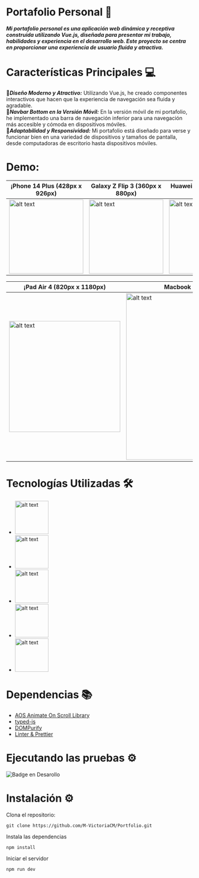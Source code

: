 # Portafolio Personal 🚀
***Mi portafolio personal es una aplicación web dinámica y receptiva construida utilizando Vue.js, diseñada para presentar mi trabajo, habilidades y experiencia en el desarrollo web. Este proyecto se centra en proporcionar una experiencia de usuario fluida y atractiva.***

# Características Principales 💻 <br>
📍***Diseño Moderno y Atractivo:*** Utilizando Vue.js, he creado componentes interactivos que hacen que la experiencia de navegación sea fluida y agradable. <br>
📍***Navbar Bottom en la Versión Móvil:*** En la versión móvil de mi portafolio, he implementado una barra de navegación inferior para una navegación más accesible y cómoda en dispositivos móviles.  <br>
📍***Adaptabilidad y Responsividad:*** Mi portafolio está diseñado para verse y funcionar bien en una variedad de dispositivos y tamaños de pantalla, desde computadoras de escritorio hasta dispositivos móviles.  <br>

# Demo:

| **¡Phone 14 Plus** (428px x 926px) | **Galaxy Z Flip 3** (360px x 880px) | **Huawei P30 PRO** (360px x 780px) |
|--------------|--------------|--------------|
| <img src="https://github.com/user-attachments/assets/ea224f67-69fe-4878-a233-8b08f15037ab" alt="alt text" width="200" /> | <img src="https://github.com/user-attachments/assets/9cd191de-98ab-41d4-bd0c-22d3a5302cb6" alt="alt text" width="200" /> | <img src="https://github.com/user-attachments/assets/aa3b63d0-2655-472e-9575-12b63dd7e611" alt="alt text" width="200" />|

| **¡Pad Air 4** (820px x 1180px) | **Macbook Air** (1280px x 800px)  |
|--------------|--------------|
| <img src="https://github.com/user-attachments/assets/ec6f5be3-3263-4410-8d80-68b421a7ceca" alt="alt text" width="300"/>| <img src="https://github.com/user-attachments/assets/48d9e821-6907-4ab1-a185-d028b185348b" alt="alt text" width="450" />| 

# Tecnologías Utilizadas 🛠️

* <img src="https://github.com/user-attachments/assets/8ce0414f-a467-484a-9560-bb70c4c426dc" alt="alt text" width="90" />  
* <img src="https://github.com/user-attachments/assets/6f0e55cb-2b04-4217-a233-35421d02949d" alt="alt text" width="90" />
* <img src="https://github.com/user-attachments/assets/a7365f65-4ad3-4cc2-a111-4208c03316f4" alt="alt text" width="90"/>
* <img src="https://github.com/user-attachments/assets/684f6fd5-5dea-4960-9669-734b3bb57cbd" alt="alt text" width="90"/>
* <img src="https://github.com/user-attachments/assets/b9e8a528-d74f-437f-a9ab-75d0c4a72a1c" alt="alt text" width="90"/>

# Dependencias 📚
* [AOS Animate On Scroll Library](https://michalsnik.github.io/aos/)
* [typed-js](https://github.com/mattboldt/typed.js?tab=readme-ov-file)
* [DOMPurify](https://www.npmjs.com/package/dompurify)
* [Linter & Prettier](https://vueschool.io/articles/vuejs-tutorials/eslint-and-prettier-with-vite-and-vue-js-3/)

# Ejecutando las pruebas ⚙️

![Badge en Desarollo](https://img.shields.io/badge/STATUS-EN%20DESAROLLO-green)


# Instalación ⚙️
Clona el repositorio:
```
git clone https://github.com/M-VictoriaCM/Portfolio.git
```
Instala las dependencias
```
npm install
```
Iniciar el servidor
```
npm run dev
```

